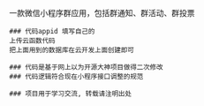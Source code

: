 
一款微信小程序群应用，包括群通知、群活动、群投票
```
### 代码appid 填写自己的
上传云函数代码
把上面用到的数据库在云开发上面创建即可

### 代码是基于网上以为开源大神项目做得二次修改
### 代码逻辑符合现在小程序接口调整的规范

### 项目用于学习交流, 转载请注明出处


